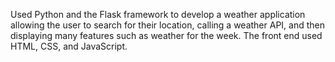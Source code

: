 Used Python and the Flask framework to develop a weather application allowing the user to search for their location, calling a weather API, and then displaying many features such as weather for the week. The front end used HTML, CSS, and JavaScript.
